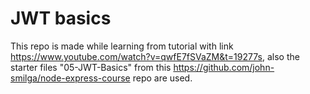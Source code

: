 # JWT basics

This repo is made while learning from tutorial with link https://www.youtube.com/watch?v=qwfE7fSVaZM&t=19277s,
also the starter files "05-JWT-Basics" from this https://github.com/john-smilga/node-express-course repo are used.

